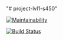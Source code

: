 "# project-lvl1-s450" 

[![Maintainability](https://api.codeclimate.com/v1/badges/81b533b5ffd888d05062/maintainability)](https://codeclimate.com/github/AdrewBraz/project-lvl1-s450/maintainability)

[![Build Status](https://travis-ci.org/AdrewBraz/project-lvl1-s450.svg?branch=master)](https://travis-ci.org/AdrewBraz/project-lvl1-s450)